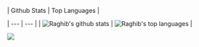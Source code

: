 | Github Stats | Top Languages |

| --- | --- |
| ![Raghib's github stats](https://github-readme-stats.vercel.app/api?username=oyeraghib&show_icons=true&title_color=f6c32c&icon_color=f6c32c&text_color=9f9f9f&bg_color=151515&count_private=true) | ![Raghib's top languages](https://github-readme-stats.vercel.app/api/top-langs/?username=oyeraghib&show_icons=true&title_color=f6c32c&icon_color=f6c32c&text_color=9f9f9f&bg_color=151515&count_private=true&layout=compact) |




![](https://komarev.com/ghpvc/?username=oyeraghib)
